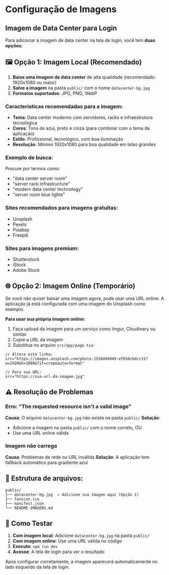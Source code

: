 # Configuração de Imagens

## Imagem de Data Center para Login

Para adicionar a imagem de data center na tela de login, você tem **duas opções**:

## 🖼️ Opção 1: Imagem Local (Recomendado)

1. **Baixe uma imagem de data center** de alta qualidade (recomendado: 1920x1080 ou maior)
2. **Salve a imagem** na pasta `public/` com o nome `datacenter-bg.jpg`
3. **Formatos suportados**: JPG, PNG, WebP

### Características recomendadas para a imagem:
- **Tema**: Data center moderno com servidores, racks e infraestrutura tecnológica
- **Cores**: Tons de azul, preto e cinza (para combinar com o tema da aplicação)
- **Estilo**: Profissional, tecnológico, com boa iluminação
- **Resolução**: Mínimo 1920x1080 para boa qualidade em telas grandes

### Exemplo de busca:
Procure por termos como:
- "data center server room"
- "server rack infrastructure"
- "modern data center technology"
- "server room blue lights"

### Sites recomendados para imagens gratuitas:
- Unsplash
- Pexels
- Pixabay
- Freepik

### Sites para imagens premium:
- Shutterstock
- iStock
- Adobe Stock

## 🌐 Opção 2: Imagem Online (Temporário)

Se você não quiser baixar uma imagem agora, pode usar uma URL online. A aplicação já está configurada com uma imagem do Unsplash como exemplo.

**Para usar sua própria imagem online:**
1. Faça upload da imagem para um serviço como Imgur, Cloudinary ou similar
2. Copie a URL da imagem
3. Substitua no arquivo `src/app/page.tsx`:

```tsx
// Altere esta linha:
src="https://images.unsplash.com/photo-1558494949-ef010cbdcc31?w=1920&h=1080&fit=crop&auto=format"

// Para sua URL:
src="https://sua-url-da-imagem.jpg"
```

## ⚠️ Resolução de Problemas

### Erro: "The requested resource isn't a valid image"
**Causa**: O arquivo `datacenter-bg.jpg` não existe na pasta `public/`
**Solução**: 
- Adicione a imagem na pasta `public/` com o nome correto, OU
- Use uma URL online válida

### Imagem não carrega
**Causa**: Problemas de rede ou URL inválida
**Solução**: A aplicação tem fallback automático para gradiente azul

## 📁 Estrutura de arquivos:
```
public/
├── datacenter-bg.jpg  ← Adicione sua imagem aqui (Opção 1)
├── favicon.ico
├── manifest.json
└── README-IMAGENS.md
```

## 🚀 Como Testar

1. **Com imagem local**: Adicione `datacenter-bg.jpg` na pasta `public/`
2. **Com imagem online**: Use uma URL válida no código
3. **Execute**: `npm run dev`
4. **Acesse**: A tela de login para ver o resultado

Após configurar corretamente, a imagem aparecerá automaticamente no lado esquerdo da tela de login.
